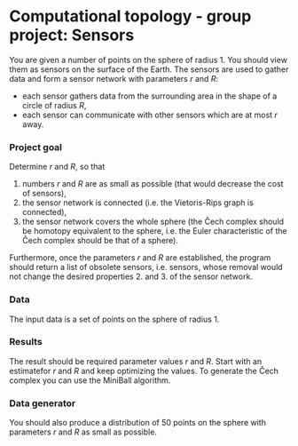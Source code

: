# Computational topology - group project:  Sensors

You are given a number of points on the sphere of radius 1.  You should view them as sensors
on the surface of the Earth.  The sensors are used to gather data and form a sensor network
with parameters _r_ and _R_:

 - each sensor gathers data from the surrounding area in the shape of a circle of radius _R_,
 - each sensor can communicate with other sensors which are at most _r_ away.

### Project goal
Determine _r_ and _R_, so that
1.  numbers _r_ and _R_ are as small as possible (that would decrease the cost of sensors),
2.  the sensor network is connected (i.e.  the Vietoris-Rips graph is connected),
3.  the sensor network covers the whole sphere (the Čech complex should be homotopy equivalent to the sphere, i.e.  the Euler characteristic of the Čech complex should be
that of a sphere).

Furthermore, once the parameters _r_ and _R_ are established, the program should return a list
of obsolete sensors, i.e.  sensors, whose removal would not change the desired properties 2.
and 3.  of the sensor network.


### Data
The input data is a set of points on the sphere of radius 1.


### Results
The result should be required parameter values _r_ and _R_.  Start with an estimatefor _r_ and _R_ and keep optimizing the values.
To generate the Čech complex you can use the MiniBall algorithm.

### Data generator

You should also produce a distribution of 50 points on the sphere with parameters _r_ and _R_ as small as possible.
